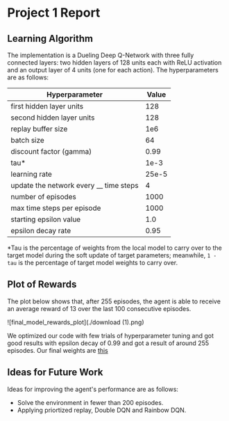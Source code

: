 # Project 1 Report

## Learning Algorithm

The implementation is a Dueling Deep Q-Network with three fully connected layers: two hidden layers of 128 units each with ReLU activation and an output layer of 4 units (one for each action). The hyperparameters are as follows:

| Hyperparameter | Value |
| ------------- | ------------- |
| first hidden layer units | 128 |
| second hidden layer units | 128 |
| replay buffer size | 1e6 |
| batch size | 64 |
| discount factor (gamma) | 0.99 |
| tau* | 1e-3 |
| learning rate | 25e-5 |
| update the network every __ time steps | 4 |
| number of episodes | 1000 |
| max time steps per episode | 1000 |
| starting epsilon value | 1.0 |
| epsilon decay rate | 0.95 |

*Tau is the percentage of weights from the local model to carry over to the target model during the soft update of target parameters; meanwhile, `1 - tau` is the percentage of target model weights to carry over.

## Plot of Rewards

The plot below shows that, after 255 episodes, the agent is able to receive an average reward of 13 over the last 100 consecutive episodes.

![final_model_rewards_plot](./download (1).png)

We optimized our code with few trials of hyperparameter tuning and got good results with epsilon decay of 0.99 and got a result of around 255 episodes. Our final weights are [this](./model_weights1.pth)

## Ideas for Future Work

Ideas for improving the agent's performance are as follows:
- Solve the environment in fewer than 200 episodes.
- Applying priortized replay, Double DQN and Rainbow DQN.
